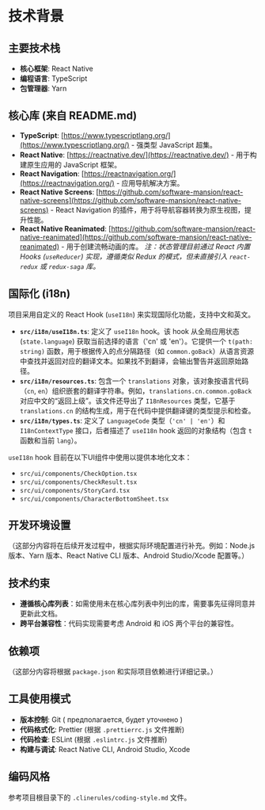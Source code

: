 # 技术背景

## 主要技术栈

- **核心框架**: React Native
- **编程语言**: TypeScript
- **包管理器**: Yarn

## 核心库 (来自 README.md)

- **TypeScript**: [https://www.typescriptlang.org/](https://www.typescriptlang.org/) - 强类型 JavaScript 超集。
- **React Native**: [https://reactnative.dev/](https://reactnative.dev/) - 用于构建原生应用的 JavaScript 框架。
- **React Navigation**: [https://reactnavigation.org/](https://reactnavigation.org/) - 应用导航解决方案。
- **React Native Screens**: [https://github.com/software-mansion/react-native-screens](https://github.com/software-mansion/react-native-screens) - React Navigation 的插件，用于将导航容器转换为原生视图，提升性能。
- **React Native Reanimated**: [https://github.com/software-mansion/react-native-reanimated](https://github.com/software-mansion/react-native-reanimated) - 用于创建流畅动画的库。
  _注：状态管理目前通过 React 内置 Hooks (`useReducer`) 实现，遵循类似 Redux 的模式，但未直接引入 `react-redux` 或 `redux-saga` 库。_

## 国际化 (i18n)

项目采用自定义的 React Hook (`useI18n`) 来实现国际化功能，支持中文和英文。

- **`src/i18n/useI18n.ts`**: 定义了 `useI18n` hook。该 hook 从全局应用状态 (`state.language`) 获取当前选择的语言（'cn' 或 'en'）。它提供一个 `t(path: string)` 函数，用于根据传入的点分隔路径（如 `common.goBack`）从语言资源中查找并返回对应的翻译文本。如果找不到翻译，会输出警告并返回原始路径。
- **`src/i18n/resources.ts`**: 包含一个 `translations` 对象，该对象按语言代码（`cn`, `en`）组织嵌套的翻译字符串。例如，`translations.cn.common.goBack` 对应中文的“返回上级”。该文件还导出了 `I18nResources` 类型，它基于 `translations.cn` 的结构生成，用于在代码中提供翻译键的类型提示和检查。
- **`src/i18n/types.ts`**: 定义了 `LanguageCode` 类型（`'cn' | 'en'`）和 `I18nContextType` 接口，后者描述了 `useI18n` hook 返回的对象结构（包含 `t` 函数和当前 `lang`）。

`useI18n` hook 目前在以下UI组件中使用以提供本地化文本：

- `src/ui/components/CheckOption.tsx`
- `src/ui/components/CheckResult.tsx`
- `src/ui/components/StoryCard.tsx`
- `src/ui/components/CharacterBottomSheet.tsx`

## 开发环境设置

（这部分内容将在后续开发过程中，根据实际环境配置进行补充。例如：Node.js 版本、Yarn 版本、React Native CLI 版本、Android Studio/Xcode 配置等。）

## 技术约束

- **遵循核心库列表**：如需使用未在核心库列表中列出的库，需要事先征得同意并更新此文档。
- **跨平台兼容性**：代码实现需要考虑 Android 和 iOS 两个平台的兼容性。

## 依赖项

（这部分内容将根据 `package.json` 和实际项目依赖进行详细记录。）

## 工具使用模式

- **版本控制**: Git ( предполагается, будет уточнено )
- **代码格式化**: Prettier (根据 `.prettierrc.js` 文件推断)
- **代码检查**: ESLint (根据 `.eslintrc.js` 文件推断)
- **构建与调试**: React Native CLI, Android Studio, Xcode

## 编码风格

参考项目根目录下的 `.clinerules/coding-style.md` 文件。
